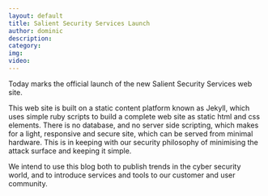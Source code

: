 ```yaml
---
layout: default
title: Salient Security Services Launch
author: dominic
description: 
category: 
img: 
video: 
---
```


Today marks the official launch of the new Salient Security Services 
web site.

This web site is built on a static content platform known as Jekyll,
which uses simple ruby scripts to build a complete web site as static
html and css elements. There is no database, and no server side scripting,
which makes for a light, responsive and secure site, which can be served
from minimal hardware.  This is in keeping with our security philosophy 
of minimising the attack surface and keeping it simple.

We intend to use this blog both to publish trends in the cyber security
world, and to introduce services and tools to our customer and user
community.
